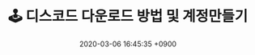 ---
layout: post
title: "🕹 디스코드 다운로드 방법 및 계정만들기"
subtitle: ""
date: 2020-03-06 16:45:35 +0900
background: ''
categories: IT정보
tags: [디스코드, IT정보, 프로그램]
comments: true
---